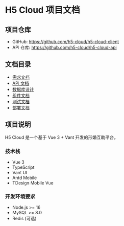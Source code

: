 # H5 Cloud 项目文档

## 项目仓库
- GitHub: https://github.com/h5-cloud/h5-cloud-client
- API 仓库: https://github.com/h5-cloud/h5-cloud-api

## 文档目录
- [需求文档](./requirements.md)
- [API 文档](./api.md)
- [数据库设计](./database.md)
- [组件文档](./components.md)
- [测试文档](./testing.md)
- [部署文档](./deployment.md)

## 项目说明
H5 Cloud 是一个基于 Vue 3 + Vant 开发的形婚互助平台。

### 技术栈
- Vue 3
- TypeScript
- Vant UI
- Antd Mobile
- TDesign Mobile Vue

### 开发环境要求
- Node.js >= 16
- MySQL >= 8.0
- Redis (可选) 